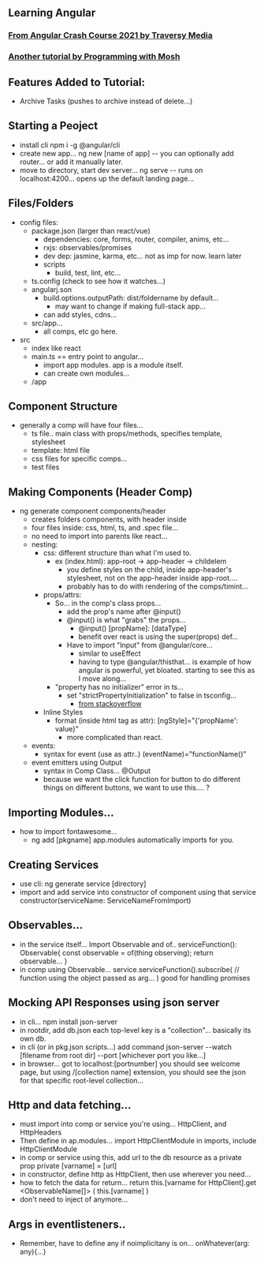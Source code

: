 ## Learning Angular

### [From Angular Crash Course 2021 by Traversy Media](https://www.youtube.com/watch?v=3dHNOWTI7H8)
### [Another tutorial by Programming with Mosh](https://www.youtube.com/watch?v=k5E2AVpwsko)

## Features Added to Tutorial:
-	Archive Tasks (pushes to archive instead of delete...)

## Starting a Peoject
-	install cli
	npm i -g @angular/cli
-	create new app...
	ng new [name of app]
	-- you can optionally add router... or add it manually later.
-	move to directory, start dev server...
	ng serve
	-- runs on localhost:4200... opens up the default landing page...

## Files/Folders
-	config files:
	-	package.json (larger than react/vue)
		-	dependencies: core, forms, router, compiler, anims, etc...
		-	rxjs: observables/promises
		-	dev dep: jasmine, karma, etc... not as imp for now. learn later
		-	scripts
			-	build, test, lint, etc...
	-	ts.config (check to see how it watches...)
	-	angularj.son
		-	build.options.outputPath: dist/foldername by default...
			-	may want to change if making full-stack app...
		-	can add styles, cdns...
	-	src/app...
		-	all comps, etc go here.
-	src
	-	index like react
	-	main.ts == entry point to angular...
		-	import app modules. app is a module itself.
		-	can create own modules...
	-	/app

## Component Structure
-	generally a comp will have four files...
	-	ts file.. main class with props/methods, specifies template, stylesheet
	-	template: html file
	-	css files for specific comps...
	-	test files

## Making Components (Header Comp)
-	ng generate component components/header
	-	creates folders components, with header inside
	-	four files inside: css, html, ts, and .spec file...
	-	no need to import into parents like react...
	-	nesting:
		-	css: different structure than what I'm used to.
			-	ex (index.html): app-root -> app-header -> childelem
				-	you define styles on the child, inside app-header's stylesheet, not on the app-header inside app-root....
				-	probably has to do with rendering of the comps/timint...
		-	props/attrs:
			-	So... in the comp's class props...
				-	add the prop's name after @input()
				-	@input() is what "grabs" the props...
					-	@input() [propName]: [dataType]
					-	benefit over react is using the super(props) def...
				-	Have to import "Input" from @angular/core...
					-	similar to useEffect
					-	having to type @angular/thisthat... is example of how angular is powerful, yet bloated. starting to see this as I move along...
			-	"property has no initializer" error in ts...
				-	set "strictPropertyInitialization" to false in tsconfig...
					-	[from stackoverflow](https://stackoverflow.com/questions/49699067/property-has-no-initializer-and-is-not-definitely-assigned-in-the-construc)
		-	Inline Styles
			-	format (inside html tag as attr): [ngStyle]="{'propName': value}"
				-	more complicated than react.
	-	events:
		-	syntax for event (use as attr..)
			(eventName)="functionName()"
	-	event emitters using Output
		-	syntax in Comp Class...
			@Output
		-	because we want the click function for button to do different things on different buttons, we want to use this.... ?

## Importing Modules...
-	how to import fontawesome...
	-	ng add [pkgname]
		app.modules automatically imports for you.

## Creating Services
-	use cli:
	ng generate service [directory]
-	import and add service into constructor of component using that service
	constructor(serviceName: ServiceNameFromImport)

## Observables...
-	in the service itself...
	Import Observable and of..
	serviceFunction(): Observable<type def>{
		const observable = of(thing observing);
		return observable...
	}
-	in comp using Observable...
	service.serviceFunction().subscribe(
		// function using the object passed as arg...
	)
	good for handling promises

## Mocking API Responses using json server
-	in cli...
	npm install json-server
-	in rootdir, add db.json
	each top-level key is a "collection"... basically its own db.
-	in cli (or in pkg.json scripts...) add command
	json-server --watch [filename from root dir] --port [whichever port you like...]
-	in browser... got to localhost:[portnumber]
	you should see welcome page, but using /[collection name] extension, you should see the json for that specific root-level collection...

## Http and data fetching...
-	must import into comp or service you're using...
	HttpClient, and HttpHeaders
-	Then define in ap.modules... 
	import HttpClientModule
	in imports, include HttpClientModule
-	in comp or service using this, add url to the db resource as a private prop
	private [varname] = [url]
-	in constructor, define http as HttpClient, then use wherever you need...
-	how to fetch the data for return...
	return this.[varname for HttpClient].get <ObservableName[]> (
		this.[varname]
	)
-	don't need to inject of anymore...

## Args in eventlisteners..
-	Remember, have to define any if noimplicitany is on...
	onWhatever(arg: any){...}
